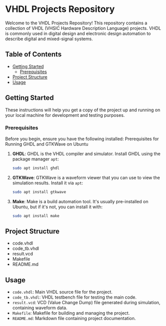 # VHDL Projects Repository

Welcome to the VHDL Projects Repository! This repository contains a collection of VHDL (VHSIC Hardware Description Language) projects. VHDL is commonly used in digital design and electronic design automation to describe digital and mixed-signal systems.

## Table of Contents

- [Getting Started](#getting-started)
  - [Prerequisites](#prerequisites)
- [Project Structure](#project-structure)
- [Usage](#usage)

## Getting Started

These instructions will help you get a copy of the project up and running on your local machine for development and testing purposes.

### Prerequisites

Before you begin, ensure you have the following installed: Prerequisites for Running GHDL and GTKWave on Ubuntu

1. **GHDL**: GHDL is the VHDL compiler and simulator. Install GHDL using the package manager `apt`:

    ```bash
    sudo apt install ghdl
    ```

2. **GTKWave**: GTKWave is a waveform viewer that you can use to view the simulation results. Install it via `apt`:

    ```bash
    sudo apt install gtkwave
    ```

3. **Make**: Make is a build automation tool. It's usually pre-installed on Ubuntu, but if it's not, you can install it with:

    ```bash
    sudo apt install make
    ```



## Project Structure

- code.vhdl
- code_tb.vhdl
- result.vcd
- Makefile
- README.md

## Usage
- `code.vhdl`: Main VHDL source file for the project.
- `code_tb.vhdl`: VHDL testbench file for testing the main code.
- `result.vcd`: VCD (Value Change Dump) file generated during simulation, containing waveform data.
- `Makefile`: Makefile for building and managing the project.
- `README.md`: Markdown file containing project documentation.


